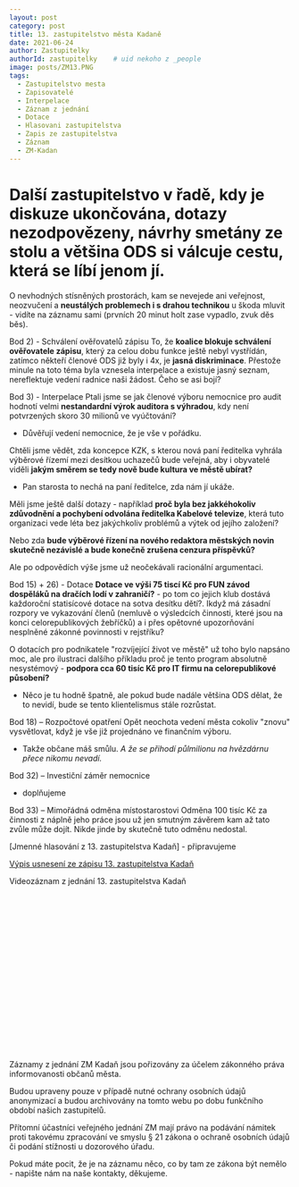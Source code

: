 ```yaml
---
layout: post
category: post
title: 13. zastupitelstvo města Kadaně
date: 2021-06-24
author: Zastupitelky
authorId: zastupitelky    # uid nekoho z _people
image: posts/ZM13.PNG
tags:
  - Zastupitelstvo mesta
  - Zapisovatelé
  - Interpelace
  - Záznam z jednání
  - Dotace
  - Hlasovani zastupitelstva
  - Zapis ze zastupitelstva
  - Záznam 
  - ZM-Kadan
---
```


# Další zastupitelstvo v řadě, kdy je diskuze ukončována, dotazy nezodpovězeny, návrhy smetány ze stolu a většina ODS si válcuje cestu, která se líbí jenom jí.

O nevhodných stísněných prostorách, kam se nevejede ani veřejnost, neozvučení a **neustálých problemech i s drahou technikou** u škoda mluvit - vidíte na záznamu sami (prvních 20 minut holt zase vypadlo, zvuk děs běs).

Bod 2) - Schválení ověřovatelů zápisu
To, že **koalice blokuje schválení ověřovatele zápisu**, který za celou dobu funkce ještě nebyl vystřídán, zatímco někteří členové ODS již byly i 4x, je **jasná diskriminace**. Přestože minule na toto téma byla vznesela interpelace a existuje jasný seznam, nereflektuje vedení radnice naši žádost. Čeho se asi bojí?

Bod 3) - Interpelace
Ptali jsme se jak členové výboru nemocnice pro audit hodnotí velmi **nestandardní výrok auditora s výhradou**, kdy není potvrzených skoro 30 milionů ve vyúčtování? 
 - Důvěřují vedení nemocnice, že je vše v pořádku.
 
Chtěli jsme vědět, zda koncepce KZK, s kterou nová paní ředitelka vyhrála výběrové řízemí mezi desítkou uchazečů bude veřejná, aby i obyvatelé viděli **jakým směrem se tedy nově bude kultura ve městě ubírat?**
- Pan starosta to nechá na paní ředitelce, zda nám jí ukáže.

Měli jsme ještě další dotazy - například **proč byla bez jakkéhokoliv zdůvodnění a pochybení odvolána ředitelka Kabelové televize**, která tuto organizaci vede léta bez jakýchkoliv problémů a výtek od jejího založení?

Nebo zda **bude výběrové řízení na nového redaktora městských novin skutečně nezávislé a bude konečně zrušena cenzura příspěvků?**

Ale po odpovědích výše jsme už neočekávali racionální argumentaci. 


Bod 15) + 26) - Dotace 
**Dotace ve výši 75 tiscí Kč pro FUN závod dospěláků na dračích lodí v zahraničí?** - po tom co jejich klub dostává každoroční statisícové dotace na sotva desítku dětí?. Ikdyž má zásadní rozpory ve vykazování členů (nemluvě o výsledcích činnosti, které jsou na konci celorepublikových žebříčků) a i přes opětovné upozorňování nesplněné zákonné povinnosti v rejstříku?

O dotacích pro podnikatele "rozvíjející život ve městě" už toho bylo napsáno moc, ale pro ilustraci dalšího příkladu proč je tento program absolutně nesystémový - **podpora cca 60 tisíc Kč pro IT firmu na celorepublikové působení?**  

- Něco je tu hodně špatně, ale pokud bude nadále většina ODS dělat, že to nevidí, bude se tento klientelismus stále rozrůstat.

Bod 18) – Rozpočtové opatření
Opět neochota vedení města cokoliv "znovu" vysvětlovat, když je vše již projednáno ve finančním výboru. 
- Takže občane máš smůlu. *A že se přihodí půlmilionu na hvězdárnu přece nikomu nevadí.*

Bod 32) – Investiční záměr nemocnice
- doplňujeme 

Bod 33) – Mimořádná odměna místostarostovi
Odměna 100 tisíc Kč za činnosti z náplně jeho práce jsou už jen smutným závěrem kam až tato zvůle může dojít. Nikde jinde by skutečně tuto odměnu nedostal. 


[Jmenné hlasování z 13. zastupitelstva Kadaň] - připravujeme

[Výpis usnesení ze zápisu 13. zastupitelstva Kadaň](https://www.mesto-kadan.cz/cs/mesto/zastupitelstvo-mesta/usneseni-zastupitelstva-mesta.html) 

Videozáznam z jednání 13. zastupitelstva Kadaň

<script src="https://fast.wistia.com/embed/medias/f0ujk6run7.jsonp" async></script><script src="https://fast.wistia.com/assets/external/E-v1.js" async></script><div class="wistia_responsive_padding" style="padding:56.25% 0 0 0;position:relative;"><div class="wistia_responsive_wrapper" style="height:100%;left:0;position:absolute;top:0;width:100%;"><div class="wistia_embed wistia_async_f0ujk6run7 videoFoam=true" style="height:100%;position:relative;width:100%"><div class="wistia_swatch" style="height:100%;left:0;opacity:0;overflow:hidden;position:absolute;top:0;transition:opacity 200ms;width:100%;"><img src="https://fast.wistia.com/embed/medias/f0ujk6run7/swatch" style="filter:blur(5px);height:100%;object-fit:contain;width:100%;" alt="" aria-hidden="true" onload="this.parentNode.style.opacity=1;" /></div></div></div></div>

Záznamy z jednání ZM Kadaň jsou pořizovány za účelem zákonného práva informovanosti občanů města.

Budou upraveny pouze v případě nutné ochrany osobních údajů anonymizací a budou archivovány na tomto webu po dobu funkčního období našich zastupitelů.

Přítomní účastníci veřejného jednání ZM mají právo na podávání námitek proti takovému zpracování ve smyslu § 21 zákona o ochraně osobních údajů či podání stížnosti u dozorového úřadu.

Pokud máte pocit, že je na záznamu něco, co by tam ze zákona být nemělo - napište nám na naše kontakty, děkujeme.


